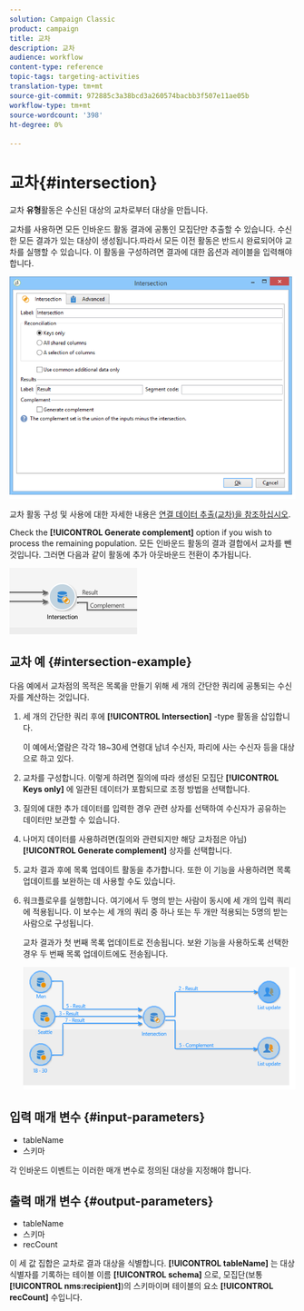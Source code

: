 ```yaml
---
solution: Campaign Classic
product: campaign
title: 교차
description: 교차
audience: workflow
content-type: reference
topic-tags: targeting-activities
translation-type: tm+mt
source-git-commit: 972885c3a38bcd3a260574bacbb3f507e11ae05b
workflow-type: tm+mt
source-wordcount: '398'
ht-degree: 0%

---
```



# 교차{#intersection}

교차 **유형**&#x200B;활동은 수신된 대상의 교차로부터 대상을 만듭니다.

교차를 사용하면 모든 인바운드 활동 결과에 공통인 모집단만 추출할 수 있습니다. 수신한 모든 결과가 있는 대상이 생성됩니다.따라서 모든 이전 활동은 반드시 완료되어야 교차를 실행할 수 있습니다. 이 활동을 구성하려면 결과에 대한 옵션과 레이블을 입력해야 합니다.

![](assets/s_user_segmentation_inter.png)

교차 활동 구성 및 사용에 대한 자세한 내용은 [연결 데이터 추출(교차)을 참조하십시오](../../workflow/using/targeting-data.md#extracting-joint-data--intersection-).

Check the **[!UICONTROL Generate complement]** option if you wish to process the remaining population. 모든 인바운드 활동의 결과 결합에서 교차를 뺀 것입니다. 그러면 다음과 같이 활동에 추가 아웃바운드 전환이 추가됩니다.

![](assets/s_user_segmentation_inter_compl.png)

## 교차 예 {#intersection-example}

다음 예에서 교차점의 목적은 목록을 만들기 위해 세 개의 간단한 쿼리에 공통되는 수신자를 계산하는 것입니다.

1. 세 개의 간단한 쿼리 후에 **[!UICONTROL Intersection]** -type 활동을 삽입합니다.

   이 예에서;열람은 각각 18~30세 연령대 남녀 수신자, 파리에 사는 수신자 등을 대상으로 하고 있다.

1. 교차를 구성합니다. 이렇게 하려면 질의에 따라 생성된 모집단 **[!UICONTROL Keys only]** 에 일관된 데이터가 포함되므로 조정 방법을 선택합니다.
1. 질의에 대한 추가 데이터를 입력한 경우 관련 상자를 선택하여 수신자가 공유하는 데이터만 보관할 수 있습니다.
1. 나머지 데이터를 사용하려면(질의와 관련되지만 해당 교차점은 아님) **[!UICONTROL Generate complement]** 상자를 선택합니다.
1. 교차 결과 후에 목록 업데이트 활동을 추가합니다. 또한 이 기능을 사용하려면 목록 업데이트를 보완하는 데 사용할 수도 있습니다.
1. 워크플로우를 실행합니다. 여기에서 두 명의 받는 사람이 동시에 세 개의 입력 쿼리에 적용됩니다. 이 보수는 세 개의 쿼리 중 하나 또는 두 개만 적용되는 5명의 받는 사람으로 구성됩니다.

   교차 결과가 첫 번째 목록 업데이트로 전송됩니다. 보완 기능을 사용하도록 선택한 경우 두 번째 목록 업데이트에도 전송됩니다.

   ![](assets/intersection_example.png)

## 입력 매개 변수 {#input-parameters}

* tableName
* 스키마

각 인바운드 이벤트는 이러한 매개 변수로 정의된 대상을 지정해야 합니다.

## 출력 매개 변수 {#output-parameters}

* tableName
* 스키마
* recCount

이 세 값 집합은 교차로 결과 대상을 식별합니다. **[!UICONTROL tableName]** 는 대상 식별자를 기록하는 테이블 이름 **[!UICONTROL schema]** 으로, 모집단(보통 **[!UICONTROL nms:recipient]**)의 스키마이며 테이블의 요소 **[!UICONTROL recCount]** 수입니다.
